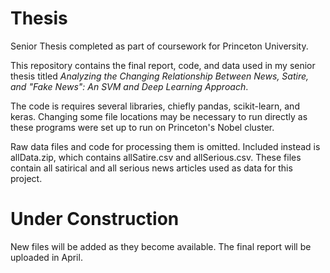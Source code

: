 # Thesis
Senior Thesis completed as part of coursework for Princeton University.

This repository contains the final report, code, and data used in my senior thesis titled *Analyzing the Changing Relationship Between News, Satire, and "Fake News": An SVM and Deep Learning Approach*.

The code is requires several libraries, chiefly pandas, scikit-learn, and keras. Changing some file locations may be necessary to run directly as these programs were set up to run on Princeton's Nobel cluster.

Raw data files and code for processing them is omitted. Included instead is allData.zip, which contains allSatire.csv and allSerious.csv. These files contain all satirical and all serious news articles used as data for this project.

# Under Construction
New files will be added as they become available. The final report will be uploaded in April.
